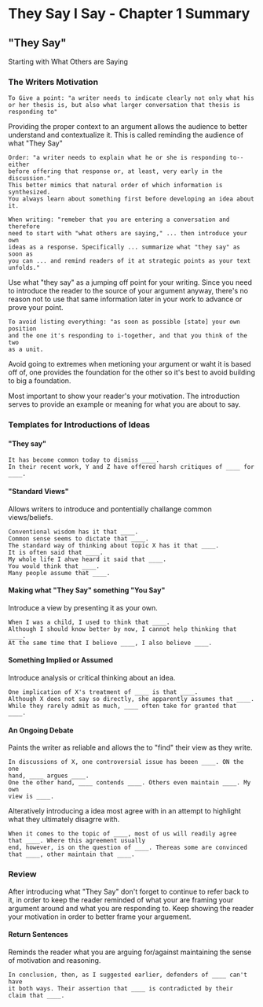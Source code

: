 # They Say I Say - Chapter 1 Summary

## "They Say"

Starting with What Others are Saying

### The Writers Motivation

    To Give a point: "a writer needs to indicate clearly not only what his
    or her thesis is, but also what larger conversation that thesis is responding to"

Providing the proper context to an argument allows the audience to better understand and contextualize it.
This is called reminding the audience of what "They Say"

    Order: "a writer needs to explain what he or she is responding to--either
    before offering that response or, at least, very early in the discussion."
    This better mimics that natural order of which information is synthesized.
    You always learn about something first before developing an idea about it.

    When writing: "remeber that you are entering a conversation and therefore
    need to start with "what others are saying," ... then introduce your own
    ideas as a response. Specifically ... summarize what "they say" as soon as
    you can ... and remind readers of it at strategic points as your text unfolds."

Use what "they say" as a jumping off point for your writing. Since you need to introduce the reader to the source of your argument anyway, there's no reason not to use that same information later in your work to advance or prove your point.

    To avoid listing everything: "as soon as possible [state] your own position
    and the one it's responding to i-together, and that you think of the two
    as a unit.

Avoid going to extremes when metioning your argument or waht it is based off of, one provides the foundation for the other so it's best to avoid building to big a foundation.

Most important to show your reader's your motivation. The introduction serves to provide an example or meaning for what you are about to say.

### Templates for Introductions of Ideas

#### "They say"
    It has become common today to dismiss ____.
    In their recent work, Y and Z have offered harsh critiques of ____ for ____.
#### "Standard Views"
Allows writers to introduce and pontentially challange common views/beliefs.

    Conventional wisdom has it that ____.
    Common sense seems to dictate that ____.
    The standard way of thinking about topic X has it that ____.
    It is often said that ____.
    My whole life I ahve heard it said that ____.
    You would think that ____.
    Many people assume that ____.
#### Making what "They Say" something "You Say"
Introduce a view by presenting it as your own.

    When I was a child, I used to think that ____.
    Although I should know better by now, I cannot help thinking that ____.
    At the same time that I believe ____, I also believe ____.
#### Something Implied or Assumed
Introduce analysis or critical thinking about an idea.

    One implication of X's treatment of ____ is that ____.
    Although X does not say so directly, she apparently assumes that ____.
    While they rarely admit as much, ____ often take for granted that ____.
#### An Ongoing Debate
Paints the writer as reliable and allows the to "find" their view as they write.

    In discussions of X, one controversial issue has beeen ____. ON the one
    hand, ____ argues ____.
    One the other hand, ____ contends ____. Others even maintain ____. My own
    view is ____.

Alteratively introducing a idea most agree with in an attempt to highlight what they ultimately disagrre with.

    When it comes to the topic of ____, most of us will readily agree
    that ____. Where this agreement usually
    end, however, is on the question of ____. Thereas some are convinced
    that ____, other maintain that ____.

### Review
After introducing what "They Say" don't forget to continue to refer back to it, in order to keep the reader reminded of what your are framing your argument around and what you are responding to.
Keep showing the reader your motivation in order to better frame your arguement.
#### Return Sentences
Reminds the reader what you are arguing for/against maintaining the sense of motivation and reasoning.

    In conclusion, then, as I suggested earlier, defenders of ____ can't have
    it both ways. Their assertion that ____ is contradicted by their
    claim that ____.
